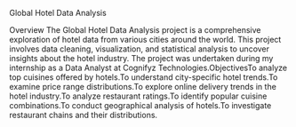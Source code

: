 Global Hotel Data Analysis

Overview
The Global Hotel Data Analysis project is a comprehensive exploration of hotel data from various cities around the world. This project involves data cleaning, visualization, and statistical analysis to uncover insights about the hotel industry. The project was undertaken during my internship as a Data Analyst at Cognifyz Technologies.ObjectivesTo analyze top cuisines offered by hotels.To understand city-specific hotel trends.To examine price range distributions.To explore online delivery trends in the hotel industry.To analyze restaurant ratings.To identify popular cuisine combinations.To conduct geographical analysis of hotels.To investigate restaurant chains and their distributions.